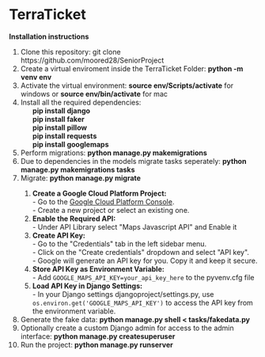 
# TerraTicket

**Installation instructions**

<ol>
<li>Clone this repository: git clone https://github.com/moored28/SeniorProject </li>

<li>Create a virtual enviroment inside the TerraTicket Folder: <b>python -m venv env </b> </li>
<li>Activate the virtual environment: <b>source env/Scripts/activate</b> for windows or <b>source env/bin/activate</b> for mac</li>

<li>Install all the required dependencies:
<ul><b>pip install django</b></ul>
<ul><b>pip install faker</b> </ul>
<ul><b>pip install pillow</b></ul> 
<ul><b>pip install requests</b></ul> 
<ul><b>pip install googlemaps</b></ul></li>


<li>Perform migrations: <b>python manage.py makemigrations</b></li>
<li> Due to dependencies in the models migrate tasks seperately: <b>python manage.py makemigrations tasks</b> </li>
<li>Migrate: <b>python manage.py migrate</b></li>

<ol>
    <li><b>Create a Google Cloud Platform Project:</b><br>
        - Go to the <a href="https://console.cloud.google.com/">Google Cloud Platform Console</a>.<br>
        - Create a new project or select an existing one.
    </li>
    <li><b>Enable the Required API:</b><br>
        - Under API Library select "Maps Javascript API" and Enable it
    </li>
    <li><b>Create API Key:</b><br>
        - Go to the "Credentials" tab in the left sidebar menu.<br>
        - Click on the "Create credentials" dropdown and select "API key".<br>
        - Google will generate an API key for you. Copy it and keep it secure.
    </li>
    <li><b>Store API Key as Environment Variable:</b><br>
        - Add <code>GOOGLE_MAPS_API_KEY=your_api_key_here</code> to the pyvenv.cfg file
    </li>
    <li><b>Load API Key in Django Settings:</b><br>
        - In your Django settings djangoproject/settings.py, use <code>os.environ.get('GOOGLE_MAPS_API_KEY')</code> to access the API key from the environment variable.
    </li>
</ol>

<li>Generate the fake data: <b>python manage.py shell < tasks/fakedata.py</b> </li>
<li>Optionally create a custom Django admin for access to the admin interface: <b>python manage.py createsuperuser</b> </li>

<li>Run the project: <b>python manage.py runserver</b> </li>
</ol>
